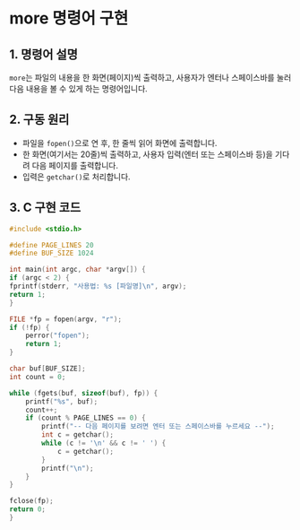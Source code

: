 # more 명령어 구현

## 1. 명령어 설명
`more`는 파일의 내용을 한 화면(페이지)씩 출력하고, 사용자가 엔터나 스페이스바를 눌러 다음 내용을 볼 수 있게 하는 명령어입니다.

## 2. 구동 원리
- 파일을 `fopen()`으로 연 후, 한 줄씩 읽어 화면에 출력합니다.
- 한 화면(여기서는 20줄)씩 출력하고, 사용자 입력(엔터 또는 스페이스바 등)을 기다려 다음 페이지를 출력합니다.
- 입력은 `getchar()`로 처리합니다.

## 3. C 구현 코드
```c
#include <stdio.h>

#define PAGE_LINES 20
#define BUF_SIZE 1024

int main(int argc, char *argv[]) {
if (argc < 2) {
fprintf(stderr, "사용법: %s [파일명]\n", argv);
return 1;
}

FILE *fp = fopen(argv, "r");
if (!fp) {
    perror("fopen");
    return 1;
}

char buf[BUF_SIZE];
int count = 0;

while (fgets(buf, sizeof(buf), fp)) {
    printf("%s", buf);
    count++;
    if (count % PAGE_LINES == 0) {
        printf("-- 다음 페이지를 보려면 엔터 또는 스페이스바를 누르세요 --");
        int c = getchar();
        while (c != '\n' && c != ' ') {
            c = getchar();
        }
        printf("\n");
    }
}

fclose(fp);
return 0;
}
```
